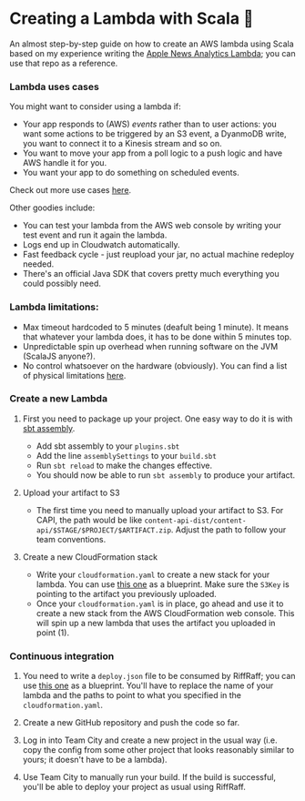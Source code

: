 # Creating a Lambda with Scala :see_no_evil:

An almost step-by-step guide on how to create an AWS lambda using Scala based on my experience
writing the [Apple News Analytics Lambda](https://github.com/guardian/apple-news-analytics-lambda); you can use
that repo as a reference.

### Lambda uses cases

You might want to consider using a lambda if:

- Your app responds to (AWS) _events_ rather than to user actions: you want some actions to be triggered by an S3 event, a DyanmoDB write, you want to connect it to a Kinesis stream and so on.
- You want to move your app from a poll logic to a push logic and have AWS handle it for you.
- You want your app to do something on scheduled events.

Check out more use cases [here](http://docs.aws.amazon.com/lambda/latest/dg/use-cases.html).

Other goodies include:

- You can test your lambda from the AWS web console by writing your test event and run it again the lambda.
- Logs end up in Cloudwatch automatically.
- Fast feedback cycle - just reupload your jar, no actual machine redeploy needed.
- There's an official Java SDK that covers pretty much everything you could possibly need.

### Lambda limitations:

- Max timeout hardcoded to 5 minutes (deafult being 1 minute). It means that whatever your lambda does, it has to be done within 5 minutes top.
- Unpredictable spin up overhead when running software on the JVM (ScalaJS anyone?).
- No control whatsoever on the hardware (obviously). You can find a list of physical limitations [here](http://docs.aws.amazon.com/lambda/latest/dg/limits.html).

### Create a new Lambda

1. First you need to package up your project. One easy way to do it is with [sbt assembly](https://github.com/sbt/sbt-assembly).

    - Add sbt assembly to your `plugins.sbt`
    - Add the line `assemblySettings` to your `build.sbt`
    - Run `sbt reload` to make the changes effective.
    - You should now be able to run `sbt assembly` to produce your artifact.

2. Upload your artifact to S3

    - The first time you need to manually upload your artifact to S3. For CAPI, the path would be like
    `content-api-dist/content-api/$STAGE/$PROJECT/$ARTIFACT.zip`. Adjust the path
    to follow your team conventions.
    
3. Create a new CloudFormation stack

    - Write your `cloudformation.yaml` to create a new stack for your lambda. You can use
    [this one](https://github.com/guardian/apple-news-analytics-lambda/blob/master/send-events/cloudformation.yaml) as a blueprint.
    Make sure the `S3Key` is pointing to the artifact you previously uploaded.
    - Once your `cloudformation.yaml` is in place, go ahead and use it to create a new stack from the AWS CloudFormation
    web console. This will spin up a new lambda that uses the artifact you uploaded in point (1).
   
### Continuous integration

1. You need to write a `deploy.json` file to be consumed by RiffRaff; you can use
[this one](https://github.com/guardian/apple-news-analytics-lambda/blob/master/send-events/deploy.json) as a blueprint.
You'll have to replace the name of your lambda and the paths to point to what you specified in the `cloudformation.yaml`.

2. Create a new GitHub repository and push the code so far.

3. Log in into Team City and create a new project in the usual way (i.e. copy the config from some other project
that looks reasonably similar to yours; it doesn't have to be a lambda).

4. Use Team City to manually run your build. If the build is successful, you'll be able to deploy your project
as usual using RiffRaff.



